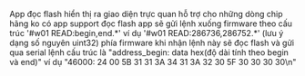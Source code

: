 App đọc flash hiển thị ra giao diện trực quan hỗ trợ cho những dòng chip hãng ko có app support đọc flash
app sẽ gửi lệnh xuống firmware theo cấu trúc '#w01 READ:begin,end.\*' ví dụ '#w01 READ:286736,286752.\*' (lưu ý dạng số nguyên uint32)
phía firmware khi nhận lệnh này sẽ đọc flash và gửi qua serial lệnh cấu trúc là "address_begin: data hex(độ dài tính theo begin và end)" ví dụ "46000: 24 00 5B 31 31 3A 34 31 3A 32 30 5F 30 30 30 30\n"
